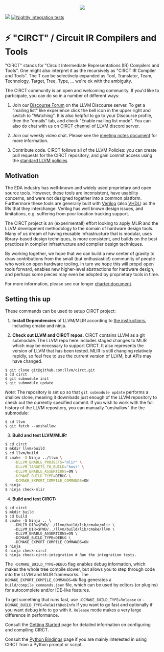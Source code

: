 <p align="center"><img src="docs/includes/img/circt-logo.svg"/></p>

[![](https://github.com/llvm/circt/actions/workflows/buildAndTest.yml/badge.svg?event=push)](https://github.com/llvm/circt/actions?query=workflow%3A%22Build+and+Test%22)
[![Nightly integration tests](https://github.com/llvm/circt/workflows/Nightly%20integration%20tests/badge.svg)](https://github.com/llvm/circt/actions?query=workflow%3A%22Nightly+integration+tests%22)

# ⚡️ "CIRCT" / Circuit IR Compilers and Tools

"CIRCT" stands for "Circuit Intermediate Representations (IR) Compilers and Tools".  One might also interpret
it as the recursively as "CIRCT IR Compiler and Tools".  The T can be
selectively expanded as Tool, Translator, Team, Technology, Target, Tree, Type,
... we're ok with the ambiguity.

The CIRCT community is an open and welcoming community.  If you'd like to
participate, you can do so in a number of different ways:

1) Join our [Discourse Forum](https://llvm.discourse.group/c/Projects-that-want-to-become-official-LLVM-Projects/circt/) 
on the LLVM Discourse server.  To get a "mailing list" like experience click the 
bell icon in the upper right and switch to "Watching".  It is also helpful to go 
to your Discourse profile, then the "emails" tab, and check "Enable mailing list 
mode".  You can also do chat with us on [CIRCT channel](https://discord.com/channels/636084430946959380/742572728787402763) 
of LLVM discord server.

2) Join our weekly video chat.  Please see the
[meeting notes document](https://docs.google.com/document/d/1fOSRdyZR2w75D87yU2Ma9h2-_lEPL4NxvhJGJd-s5pk/edit#)
for more information.

3) Contribute code.  CIRCT follows all of the LLVM Policies: you can create pull
requests for the CIRCT repository, and gain commit access using the [standard LLVM policies](https://llvm.org/docs/DeveloperPolicy.html#obtaining-commit-access).

## Motivation

The EDA industry has well-known and widely used proprietary and open source
tools.  However, these tools are inconsistent, have usability concerns, and were
not designed together into a common platform.  Furthermore
these tools are generally built with
[Verilog](https://en.wikipedia.org/wiki/Verilog) (also
[VHDL](https://en.wikipedia.org/wiki/VHDL)) as the IRs that they
interchange.  Verilog has well known design issues, and limitations, e.g.
suffering from poor location tracking support.

The CIRCT project is an (experimental!) effort looking to apply MLIR and
the LLVM development methodology to the domain of hardware design tools.  Many
of us dream of having reusable infrastructure that is modular, uses
library-based design techniques, is more consistent, and builds on the best
practices in compiler infrastructure and compiler design techniques.

By working together, we hope that we can build a new center of gravity to draw
contributions from the small (but enthusiastic!) community of people who work
on open hardware tooling.  In turn we hope this will propel open tools forward,
enables new higher-level abstractions for hardware design, and
perhaps some pieces may even be adopted by proprietary tools in time.

For more information, please see our longer [charter document](docs/Charter.md).

## Setting this up

These commands can be used to setup CIRCT project:

1) **Install Dependencies** of LLVM/MLIR according to [the
  instructions](https://mlir.llvm.org/getting_started/), including cmake and 
  ninja.

2) **Check out LLVM and CIRCT repos.**  CIRCT contains LLVM as a git
submodule.  The LLVM repo here includes staged changes to MLIR which
may be necessary to support CIRCT.  It also represents the version of
LLVM that has been tested.  MLIR is still changing relatively rapidly,
so feel free to use the current version of LLVM, but APIs may have
changed.

```
$ git clone git@github.com:llvm/circt.git
$ cd circt
$ git submodule init
$ git submodule update
```

*Note:* The repository is set up so that `git submodule update` performs a 
shallow clone, meaning it downloads just enough of the LLVM repository to check 
out the currently specified commit. If you wish to work with the full history of
the LLVM repository, you can manually "unshallow" the the submodule:

```
$ cd llvm
$ git fetch --unshallow
```

3) **Build and test LLVM/MLIR:**

```sh
$ cd circt
$ mkdir llvm/build
$ cd llvm/build
$ cmake -G Ninja ../llvm \
    -DLLVM_ENABLE_PROJECTS="mlir" \
    -DLLVM_TARGETS_TO_BUILD="host" \
    -DLLVM_ENABLE_ASSERTIONS=ON \
    -DCMAKE_BUILD_TYPE=DEBUG \
    -DCMAKE_EXPORT_COMPILE_COMMANDS=ON
$ ninja
$ ninja check-mlir
```

4) **Build and test CIRCT:**

```
$ cd circt
$ mkdir build
$ cd build
$ cmake -G Ninja .. \
    -DMLIR_DIR=$PWD/../llvm/build/lib/cmake/mlir \
    -DLLVM_DIR=$PWD/../llvm/build/lib/cmake/llvm \
    -DLLVM_ENABLE_ASSERTIONS=ON \
    -DCMAKE_BUILD_TYPE=DEBUG \
    -DCMAKE_EXPORT_COMPILE_COMMANDS=ON
$ ninja
$ ninja check-circt
$ ninja check-circt-integration # Run the integration tests.
```

The `-DCMAKE_BUILD_TYPE=DEBUG` flag enables debug information, which makes the
whole tree compile slower, but allows you to step through code into the LLVM
and MLIR frameworks. The `-DCMAKE_EXPORT_COMPILE_COMMANDS=ON` flag generates
a `build/compile_commands.json` file, which can be used by editors (or plugins)
for autocomplete and/or IDE-like features.

To get something that runs fast, use `-DCMAKE_BUILD_TYPE=Release` or
`-DCMAKE_BUILD_TYPE=RelWithDebInfo` if you want to go fast and optionally if
you want debug info to go with it.  `Release` mode makes a very large difference
in performance.

Consult the [Getting Started](docs/GettingStarted.md) page for detailed 
information on configuring and compiling CIRCT.

Consult the [Python Bindings](docs/PythonBindings.md) page if you are mainly
interested in using CIRCT from a Python prompt or script.
